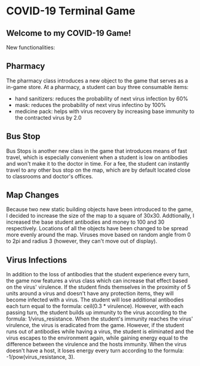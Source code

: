 # COVID-19 Terminal Game

## Welcome to my COVID-19 Game!

New functionalities:

## Pharmacy

The pharmacy class introduces a new object to the game that serves as a in-game store. At a pharmacy, a student can buy three consumable items:

- hand sanitizers: reduces the probability of next virus infection by 60%
- mask: reduces the probability of next virus infectino by 100%
- medicine pack: helps with virus recovery by increasing base immunity to the contracted virus by 2.0

## Bus Stop

Bus Stops is another new class in the game that introduces means of fast travel, which is especially convenient when a student is low on antibodies and won't make it to the doctor in time. For a fee, the student can instantly travel to any other bus stop on the map, which are by default located close to classrooms and doctor's offices.

## Map Changes

Because two new static building objects have been introduced to the game, I decided to increase the size of the map to a square of 30x30. Addtionally, I increased the base student antibodies and money to 100 and 30 respectively. Locations of all the objects have been changed to be spread more evenly around the map. Viruses move based on random angle from 0 to 2pi and radius 3 (however, they can't move out of display). 

## Virus Infections

In addition to the loss of antibodies that the student experience every turn, the game now features a virus class which can increase that effect based on the virus' virulence. If the student finds themselves in the proximity of 5 units around a virus and doesn't have any protection items, they will become infected with a virus. The student will lose additional antibodies each turn equal to the formula: ceil(0.3 * virulence). However, with each passing turn, the student builds up immunity to the virus according to the formula: 1/virus_resistance. When the student's immunity reaches the virus' virulence, the virus is eradicated from the game. However, if the student runs out of antibodies while having a virus, the student is eliminated and the virus escapes to the environment again, while gaining energy equal to the difference between the virulence and the hosts immunity. When the virus doesn't have a host, it loses energy every turn according to the formula: -1/pow(virus_resistance, 3). 

